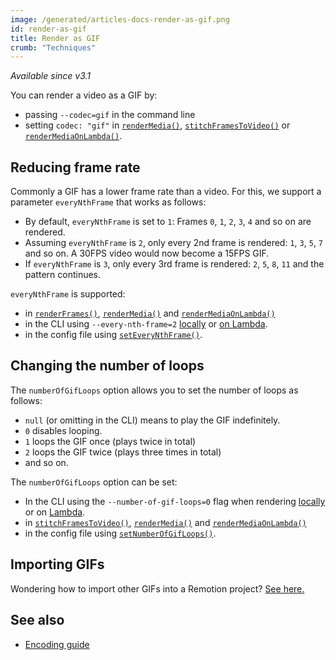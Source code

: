 ```yaml
---
image: /generated/articles-docs-render-as-gif.png
id: render-as-gif
title: Render as GIF
crumb: "Techniques"
---
```


_Available since v3.1_

You can render a video as a GIF by:

- passing `--codec=gif` in the command line
- setting `codec: "gif"` in [`renderMedia()`](/docs/renderer/render-media), [`stitchFramesToVideo()`](/docs/renderer/stitch-frames-to-video) or [`renderMediaOnLambda()`](/docs/lambda/rendermediaonlambda).

## Reducing frame rate

Commonly a GIF has a lower frame rate than a video. For this, we support a parameter `everyNthFrame` that works as follows:

- By default, `everyNthFrame` is set to `1`: Frames `0`, `1`, `2`, `3`, `4` and so on are rendered.
- Assuming `everyNthFrame` is `2`, only every 2nd frame is rendered: `1`, `3`, `5`, `7` and so on. A 30FPS video would now become a 15FPS GIF.
- If `everyNthFrame` is `3`, only every 3rd frame is rendered: `2`, `5`, `8`, `11` and the pattern continues.

`everyNthFrame` is supported:

- in [`renderFrames()`](/docs/renderer/render-frames#everynthframe), [`renderMedia()`](/docs/renderer/render-media#everynthframe) and [`renderMediaOnLambda()`](/docs/lambda/rendermediaonlambda#everynthframe)
- in the CLI using `--every-nth-frame=2` [locally](/docs/cli/render#--every-nth-frame) or [on Lambda](/docs/lambda/cli/render#--every-nth-frame).
- in the config file using [`setEveryNthFrame()`](/docs/config#seteverynthframe).

## Changing the number of loops

<!-- Changing the title will change other links -->

The `numberOfGifLoops` option allows you to set the number of loops as follows:

- `null` (or omitting in the CLI) means to play the GIF indefinitely.
- `0` disables looping.
- `1` loops the GIF once (plays twice in total)
- `2` loops the GIF twice (plays three times in total)
- and so on.

The `numberOfGifLoops` option can be set:

- In the CLI using the `--number-of-gif-loops=0` flag when rendering [locally](/docs/cli/render#--number-of-gif-loops) or on [Lambda](/docs/lambda/cli/render#--number-of-gif-loops).
- in [`stitchFramesToVideo()`](/docs/renderer/stitch-frames-to-video#numberofgifloops), [`renderMedia()`](/docs/renderer/render-media#numberofgifloops) and [`renderMediaOnLambda()`](/docs/lambda/rendermediaonlambda#numberofgifloops)
- in the config file using [`setNumberOfGifLoops()`](/docs/config#setnumberofgifloops).

## Importing GIFs

Wondering how to import other GIFs into a Remotion project? [See here.](/docs/gif)

## See also

- [Encoding guide](/docs/encoding)
